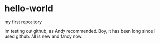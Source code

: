 # hello-world
my first repository

Im testing out github, as Andy recommended. Boy, it has been long since I used github. All is new and fancy now.
